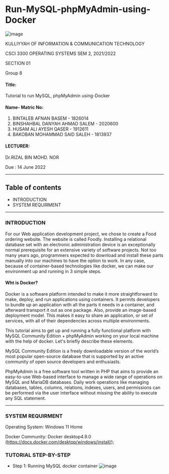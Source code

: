 # Run-MySQL-phpMyAdmin-using-Docker

![image](https://user-images.githubusercontent.com/97139623/170854403-7cee3791-562d-4111-b070-bcb2a0e25797.png)

KULLIYYAH OF INFORMATION & COMMUNICATION TECHNOLOGY 

CSCI 3300 OPERATING SYSTEMS
 SEM 2, 2021/2022 
 
 SECTION 01
 
Group 8


#### Title:
  Tutorial to run MySQL, phpMyAdmin using-Docker
#### Name- Matric No:
1. BINTALEB AFNAN BASEM - 1826014
2. BINSHAHBAL DANYAH AHMAD SALEM - 2020600
3. HUSAM ALI AYESH QASER - 1912611
4. BAKOBAN MOHAMMAD SAID SALEH - 1813937

#### LECTURER:

Dr.RIZAL BIN MOHD. NOR

Due :
14 June 2022

---

## Table of contents
- INTRODUCTION
- SYSTEM REQUIRMENT  

<hr/>

### INTRODUCTION

For our Web application development project, we chose to create a Food ordering website. The website is called Foodly.
Installing a relational database set with an electronic administration device is an exceptionally normal prerequisite for an extensive variety of software projects. Not too many years ago, programmers expected to download and install these parts manually into our machines to have the option to work. In any case, because of container-based technologies like docker, we can make our environment up and running in 3 simple steps.

#### Wht is Docker?
Docker is a software platform intended to make it more straightforward to make, deploy, and run applications using containers. It permits developers to bundle up an application with all the parts it needs in a container, and afterward transport it out as one package. Also, provide an image-based deployment model. This makes it easy to share an application, or set of services, with all of their dependencies across multiple environments.

This tutorial aims to get up and running a fully functional platform with MySQL Community Edition + phpMyAdmin working on your local machine with the help of docker. Let's briefly describe these elements.

MySQL Community Edition is a freely downloadable version of the world’s most popular open-source database that is supported by an active community of open source developers and enthusiasts.

PhpMyAdmin is a free software tool written in PHP that aims to provide an easy-to-use Web-based interface to manage a wide range of operations on MySQL and MariaDB databases. Daily work operations like managing databases, tables, columns, relations, indexes, users, and permissions can be performed via the user interface without missing the ability to execute any SQL statement.
 
---
### SYSTEM REQUIRMENT 
Operating System: Windows 11 Home

Docker Community: Docker desktop4.9.0 (https://docs.docker.com/desktop/windows/install/);

### TUTORIAL STEP-BY-STEP
- Step 1:  Running MySQL docker container
    ![image](https://user-images.githubusercontent.com/97139623/173221245-f08011fd-b6df-4cf8-afef-73e7390af2b7.png)



